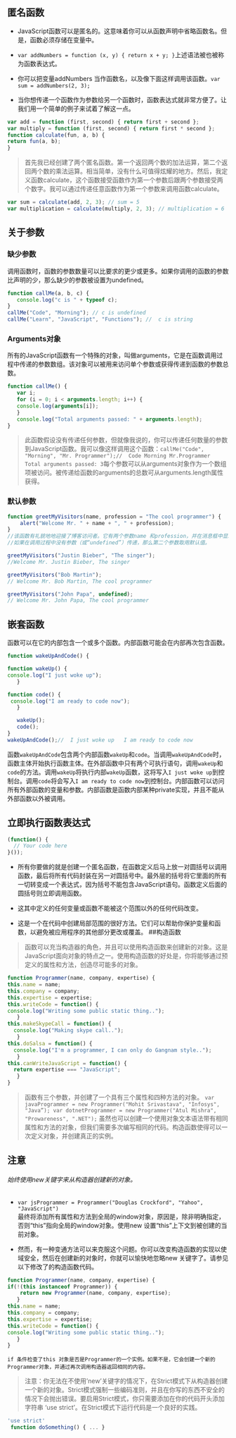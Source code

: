 ## 匿名函数
* JavaScript函数可以是匿名的。这意味着你可以从函数声明中省略函数名。但是，函数必须存储在变量中。
* ``var addNumbers = function (x, y) { return x + y; }``上述语法被也被称为函数表达式。
* 你可以把变量addNumbers 当作函数名，以及像下面这样调用该函数。``var sum = addNumbers(2, 3);``

* 当你想传递一个函数作为参数给另一个函数时，函数表达式就非常方便了。让我们用一个简单的例子来试着了解这一点。
```javascript
var add = function (first, second) { return first + second };
var multiply = function (first, second) { return first * second };
function calculate(fun, a, b) {   
return fun(a, b);
}
```
>首先我已经创建了两个匿名函数。第一个返回两个数的加法运算，第二个返回两个数的乘法运算。相当简单，没有什么可值得炫耀的地方。然后，我定义函数calculate，这个函数接受函数作为第一个参数后跟两个参数接受两个数字。我可以通过传递任意函数作为第一个参数来调用函数calculate。

```javascript
var sum = calculate(add, 2, 3); // sum = 5
var multiplication = calculate(multiply, 2, 3); // multiplication = 6
```

## 关于参数
### 缺少参数
调用函数时，函数的参数数量可以比要求的更少或更多。如果你调用的函数的参数比声明的少，那么缺少的参数被设置为undefined。
```javascript
function callMe(a, b, c) {
   console.log("c is " + typeof c);
}
callMe("Code", "Morning"); // c is undefined
callMe("Learn", "JavaScript", "Functions"); //  c is string
```

### Arguments对象
所有的JavaScript函数有一个特殊的对象，叫做arguments，它是在函数调用过程中传递的参数数组。该对象可以被用来访问单个参数或获得传递到函数的参数总数。
```javascript
function callMe() {
   var i;  
   for (i = 0; i < arguments.length; i++) {     
   console.log(arguments[i]);
   }
   console.log("Total arguments passed: " + arguments.length);
}
```
>此函数假设没有传递任何参数，但就像我说的，你可以传递任何数量的参数到JavaScript函数。我可以像这样调用这个函数：``callMe("Code", "Morning", "Mr. Programmer");//  Code Morning Mr.Programmer Total arguments passed: 3``每个参数可以从arguments对象作为一个数组项被访问。被传递给函数的arguments的总数可从arguments.length属性获得。

### 默认参数
```javascript
function greetMyVisitors(name, profession = "The cool programmer") {
    alert("Welcome Mr. " + name + ", " + profession);
}
//该函数有礼貌地地迎接了博客访问者。它有两个参数name 和profession，并在消息框中显示一个欢迎消息。
//如果在调用过程中没有参数（或“undefined”）传递，那么第二个参数取用默认值。

greetMyVisitors("Justin Bieber", "The singer"); 
//Welcome Mr. Justin Bieber, The singer

greetMyVisitors("Bob Martin"); 
// Welcome Mr. Bob Martin, The cool programmer

greetMyVisitors("John Papa", undefined); 
// Welcome Mr. John Papa, The cool programmer
```
## 嵌套函数

函数可以在它的内部包含一个或多个函数。内部函数可能会在内部再次包含函数。
```javascript
function wakeUpAndCode() {   

function wakeUp() {     
console.log("I just woke up");
   }   

function code() {    
 console.log("I am ready to code now");
   }

   wakeUp();
   code();
}
wakeUpAndCode();//  I just woke up   I am ready to code now
```
函数``wakeUpAndCode``包含两个内部函数``wakeUp``和``code``。当调用``wakeUpAndCode``时，函数主体开始执行函数主体。在外部函数中只有两个可执行语句，调用``wakeUp``和``code``的方法。调用``wakeUp``将执行内部``wakeUp``函数，这将写入``I just woke up``到控制台。调用``code``将会写入``I am ready to code now``到控制台。内部函数可以访问所有外部函数的变量和参数。内部函数是函数内部某种private实现，并且不能从外部函数以外被调用。
## 立即执行函数表达式
```javascript
(function() { 
  // Your code here
}());
```
* 所有你要做的就是创建一个匿名函数，在函数定义后马上放一对圆括号以调用函数，最后将所有代码封装在另一对圆括号中。最外层的括号将它里面的所有一切转变成一个表达式，因为括号不能包含JavaScript语句。函数定义后面的圆括号则立即调用函数。

* 这其中定义的任何变量或函数不能被这个范围以外的任何代码改变。

* 这是一个在代码中创建局部范围的很好方法。它们可以帮助你保护变量和函数，以避免被应用程序的其他部分更改或覆盖。
##构造函数

>函数可以充当构造器的角色，并且可以使用构造函数来创建新的对象。这是JavaScript面向对象的特点之一。使用构造函数的好处是，你将能够通过预定义的属性和方法，创造尽可能多的对象。

```javascript
function Programmer(name, company, expertise) {  
this.name = name;   
this.company = company;  
this.expertise = expertise;  
this.writeCode = function() {     
console.log("Writing some public static thing..");
   }   
this.makeSkypeCall = function() {    
  console.log("Making skype call..");
   }  
this.doSalsa = function() {    
  console.log("I'm a programmer, I can only do Gangnam style..");
   }  
this.canWriteJavaScript = function() {     
  return expertise === "JavaScript";
   }
}
```
>函数有三个参数，并创建了一个具有三个属性和四种方法的对象。
``var javaProgrammer = new Programmer("Mohit Srivastava", "Infosys", "Java”);
var dotnetProgrammer = new Programmer("Atul Mishra", "Prowareness", ".NET");``
虽然也可以创建一个使用对象文本语法带有相同属性和方法的对象，但我们需要多次编写相同的代码。构造函数使得可以一次定义对象，并创建真正的实例。

## 注意
###### 始终使用new关键字来从构造器创建新的对象。

* ``var jsProgrammer = Programmer("Douglas Crockford", "Yahoo", "JavaScript")``        
最终将添加所有属性和方法到全局的window对象，原因是，除非明确指定，否则“this”指向全局的window对象。使用new 设置“this”上下文到被创建的当前对象。

* 然而，有一种变通方法可以来克服这个问题。你可以改变构造函数的实现以使域安全，然后在创建新的对象时，你就可以愉快地忽略new 关键字了。请参见以下修改了的构造函数代码。
```javascript
function Programmer(name, company, expertise) {  
if(!(this instanceof Programmer)) {     
    return new Programmer(name, company, expertise);
   }  
this.name = name; 
this.company = company;   
this.expertise = expertise;   
this.writeCode = function() {     
console.log("Writing some public static thing..");
   }
}
```
``
if 条件检查了this 对象是否是Programmer的一个实例。如果不是，它会创建一个新的Programmer对象，并通过再次调用构造器返回相同的内容。
``
>注意：你无法在不使用’new’关键字的情况下，在Strict模式下从构造器创建一个新的对象。Strict模式强制一些编码准则，并且在你写的东西不安全的情况下会抛出错误。要启用Strict模式，你只需要添加在你的代码开头添加字符串 ‘use strict’。在Strict模式下运行代码是一个良好的实践。
```javascript
'use strict'
 function doSomething() { ... }
```
